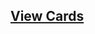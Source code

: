 ## [View Cards](<https://sims-s.github.io/mtg-card-gen/GenerationTypesRound1/sample_k=0_p=0_t=.7/sample_k=0_p=0_t=.7.html>)